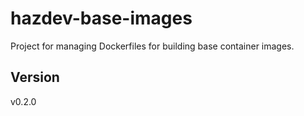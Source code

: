 # hazdev-base-images
Project for managing Dockerfiles for building base container images.

## Version
v0.2.0
